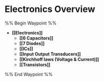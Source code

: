 # Electronics Overview

%% Begin Waypoint %%
- **[[Electronics]]**
	- **[[6 Capacitors]]**
	- **[[7 Diodes]]**
	- **[[ICs]]**
	- **[[Input Output Transducers]]**
	- **[[Kirchhoff laws (Voltage & Current)]]**
	- **[[Transistors]]**

%% End Waypoint %%
